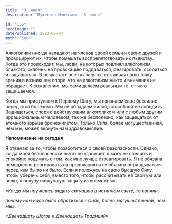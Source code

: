 ```yaml
---
title: "3  июня"
description: "Мужество Меняться - 3  июня"

id: "155"
heroImage: ""
datePublished: 2023-05-04
moth: "iyun"
---
```


Алкоголики иногда нападают на членов своей семьи и своих друзей и провоцируют
их, чтобы помешать воспрепятствовать их пьянству. Когда это происходит, мы,
люди, на которых повлиял алкоголизм близкого, склонны на провокацию
поддаваться, реагировать, ссориться и защищаться. В результате все так заняты,
отстаивая свою точку зрения в возникшем споре, что на алкоголизм никто и
внимания не обращает. К сожалению, мы сами делаем реальным то, от чего
защищаемся.

Когда мы приступаем к Первому Шагу, мы признаем свое бессилие перед этой
болезнью. Мы не обладаем силой, способной ее победить. Защищаться, споря с
действующим алкоголиком или с любым другим иррациональным человеком, так же
бесполезно, как защищаться от атомного взрыва бронежилетом. Только Сила, более
могущественная, чем мы, может вернуть нам здравомыслие.

**Напоминание на сегодня**

Я отвечаю за то, чтобы позаботиться о своей безопасности. Однако, когда моей
безопасности ничто не угрожает, я могу не спешить и спокойно подумать о том,
как мне лучше отреагировать. Я не обязана немедленно реагировать на провокацию
и не обязана оправдываться перед кем бы то ни было. Если я положусь на свою
Высшую Силу, чтобы уберечь себя, вместо того, чтобы рассчитывать на свой ум
или волю, я получу наилучшую защиту из возможных.

_«Когда мы научились видеть ситуацию в истинном свете, то поняли,_

_почему нам надо было обратиться к Силе, более могущественной, чем мы»._

_«Двенадцать Шагов и Двенадцать Традиций»_
